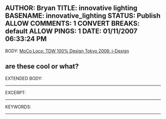 AUTHOR: Bryan
TITLE: innovative lighting
BASENAME: innovative_lighting
STATUS: Publish
ALLOW COMMENTS: 1
CONVERT BREAKS: __default__
ALLOW PINGS: 1
DATE: 01/11/2007 06:33:24 PM
-----
BODY:
<a title="MoCo Loco: TDW 100% Design Tokyo 2006: i-Design" href="http://mocoloco.com/archives/003607.php">MoCo Loco: TDW 100% Design Tokyo 2006: i-Design</a>


are these cool or what?
-----
EXTENDED BODY:

-----
EXCERPT:

-----
KEYWORDS:

-----


